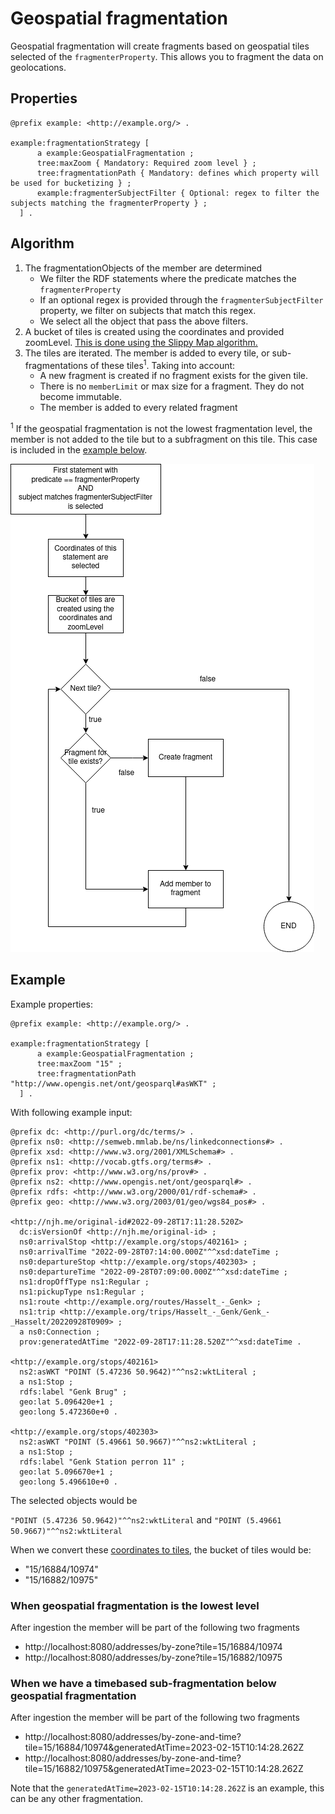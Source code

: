 # Geospatial fragmentation

Geospatial fragmentation will create fragments based on geospatial tiles selected of the `fragmenterProperty`.
This allows you to fragment the data on geolocations.

## Properties

  ```ttl
  @prefix example: <http://example.org/> .
  
  example:fragmentationStrategy [
        a example:GeospatialFragmentation ;
        tree:maxZoom { Mandatory: Required zoom level } ;
        tree:fragmentationPath { Mandatory: defines which property will be used for bucketizing } ;
        example:fragmenterSubjectFilter { Optional: regex to filter the subjects matching the fragmenterProperty } ;
    ] .
  ```

## Algorithm

1. The fragmentationObjects of the member are determined
   - We filter the RDF statements where the predicate matches the `fragmenterProperty`
   - If an optional regex is provided through the `fragmenterSubjectFilter` property, we filter on subjects that match this regex.
   - We select all the object that pass the above filters.
2. A bucket of tiles is created using the coordinates and provided zoomLevel. [This is done using the Slippy Map algorithm.](https://wiki.openstreetmap.org/wiki/Slippy_map)  
3. The tiles are iterated. The member is added to every tile, or sub-fragmentations of these tiles<sup>1</sup>. Taking into account:
   - A new fragment is created if no fragment exists for the given tile.
   - There is no `memberLimit` or max size for a fragment. They do not become immutable.
   - The member is added to every related fragment

<sup>1</sup> If the geospatial fragmentation is not the lowest fragmentation level, the member is not added to the tile but to a subfragment on this tile. This case is included in the [example below](#when-we-have-a-timebased-sub-fragmentation-below-geospatial-fragmentation).

![](content/geospatial_algorithm.drawio.png)

## Example

Example properties:

  ```ttl
  @prefix example: <http://example.org/> .
  
  example:fragmentationStrategy [
        a example:GeospatialFragmentation ;
        tree:maxZoom "15" ;
        tree:fragmentationPath "http://www.opengis.net/ont/geosparql#asWKT" ;
    ] .
  ```

With following example input:

```ttl
@prefix dc: <http://purl.org/dc/terms/> .
@prefix ns0: <http://semweb.mmlab.be/ns/linkedconnections#> .
@prefix xsd: <http://www.w3.org/2001/XMLSchema#> .
@prefix ns1: <http://vocab.gtfs.org/terms#> .
@prefix prov: <http://www.w3.org/ns/prov#> .
@prefix ns2: <http://www.opengis.net/ont/geosparql#> .
@prefix rdfs: <http://www.w3.org/2000/01/rdf-schema#> .
@prefix geo: <http://www.w3.org/2003/01/geo/wgs84_pos#> .

<http://njh.me/original-id#2022-09-28T17:11:28.520Z>
  dc:isVersionOf <http://njh.me/original-id> ;
  ns0:arrivalStop <http://example.org/stops/402161> ;
  ns0:arrivalTime "2022-09-28T07:14:00.000Z"^^xsd:dateTime ;
  ns0:departureStop <http://example.org/stops/402303> ;
  ns0:departureTime "2022-09-28T07:09:00.000Z"^^xsd:dateTime ;
  ns1:dropOffType ns1:Regular ;
  ns1:pickupType ns1:Regular ;
  ns1:route <http://example.org/routes/Hasselt_-_Genk> ;
  ns1:trip <http://example.org/trips/Hasselt_-_Genk/Genk_-_Hasselt/20220928T0909> ;
  a ns0:Connection ;
  prov:generatedAtTime "2022-09-28T17:11:28.520Z"^^xsd:dateTime .

<http://example.org/stops/402161>
  ns2:asWKT "POINT (5.47236 50.9642)"^^ns2:wktLiteral ;
  a ns1:Stop ;
  rdfs:label "Genk Brug" ;
  geo:lat 5.096420e+1 ;
  geo:long 5.472360e+0 .

<http://example.org/stops/402303>
  ns2:asWKT "POINT (5.49661 50.9667)"^^ns2:wktLiteral ;
  a ns1:Stop ;
  rdfs:label "Genk Station perron 11" ;
  geo:lat 5.096670e+1 ;
  geo:long 5.496610e+0 .
```

The selected objects would be

`"POINT (5.47236 50.9642)"^^ns2:wktLiteral` and `"POINT (5.49661 50.9667)"^^ns2:wktLiteral`

When we convert these [coordinates to tiles](https://wiki.openstreetmap.org/wiki/Slippy_map_tilenames#Lon..2Flat._to_tile_numbers_2), the bucket of tiles would be:
- "15/16884/10974"
- "15/16882/10975"

### When geospatial fragmentation is the lowest level

After ingestion the member will be part of the following two fragments
- http://localhost:8080/addresses/by-zone?tile=15/16884/10974
- http://localhost:8080/addresses/by-zone?tile=15/16882/10975

### When we have a timebased sub-fragmentation below geospatial fragmentation

After ingestion the member will be part of the following two fragments
- http://localhost:8080/addresses/by-zone-and-time?tile=15/16884/10974&generatedAtTime=2023-02-15T10:14:28.262Z
- http://localhost:8080/addresses/by-zone-and-time?tile=15/16882/10975&generatedAtTime=2023-02-15T10:14:28.262Z

Note that the `generatedAtTime=2023-02-15T10:14:28.262Z` is an example, this can be any other fragmentation.
